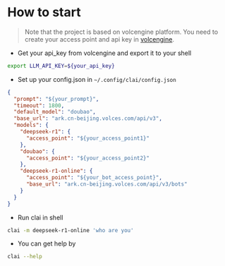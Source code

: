 # How to start

> Note that the project is based on volcengine platform.
> You need to create your access point and api key in [volcengine](https://www.volcengine.com/).

- Get your api_key from volcengine and export it to your shell

```bash
export LLM_API_KEY=${your_api_key}
```

- Set up your config.json in `~/.config/clai/config.json`

```json
{
  "prompt": "${your_prompt}",
  "timeout": 1800,
  "default_model": "doubao",
  "base_url": "ark.cn-beijing.volces.com/api/v3",
  "models": {
    "deepseek-r1": {
      "access_point": "${your_access_point1}"
    },
    "doubao": {
      "access_point": "${your_access_point2}"
    },
    "deepseek-r1-online": {
      "access_point": "${your_bot_access_point}",
      "base_url": "ark.cn-beijing.volces.com/api/v3/bots"
    }
  }
}
```

- Run clai in shell

```bash
clai -m deepseek-r1-online 'who are you'
```

- You can get help by

```bash
clai --help
```